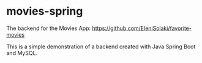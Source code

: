 # movies-spring

The backend for the Movies App: https://github.com/EleniSolaki/favorite-movies

This is a simple demonstration of a backend created with Java Spring Boot and MySQL. 
